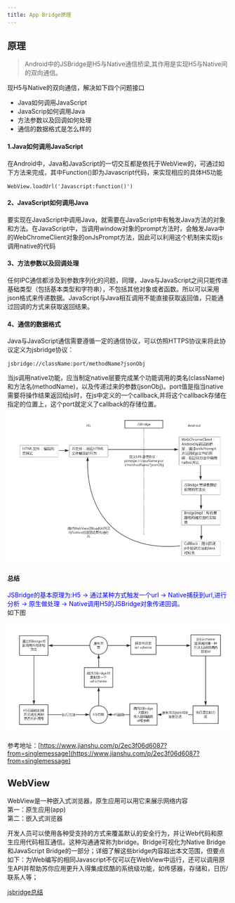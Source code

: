 ```yaml
---
title: App Bridge原理
---
```


## 原理

> Android中的JSBridge是H5与Native通信桥梁,其作用是实现H5与Native间的双向通信。

现H5与Native的双向通信，解决如下四个问题接口
- Java如何调用JavaScript
- JavaScrip如何调用Java
- 方法参数以及回调如何处理
- 通信的数据格式是怎么样的

#### 1.Java如何调用JavaScript
在Android中，Java和JavaScript的一切交互都是依托于WebView的，可通过如下方法来完成，其中Function()即为Javascript代码，来实现相应的具体H5功能
```
WebView.loadUrl('Javascript:function()')
```
#### 2、JavaScript如何调用Java
要实现在JavaScript中调用Java，就需要在JavaScript中有触发Java方法的对象和方法。在JavaScript中，当调用window对象的prompt方法时，会触发Java中的WebChromeClient对象的onJsPrompt方法，因此可以利用这个机制来实现js调用native的代码

#### 3、方法参数以及回调处理
任何IPC通信都涉及到参数序列化的问题，同理，Java与JavaScript之间只能传递基础类型（包括基本类型和字符串），不包括其他对象或者函数。所以可以采用json格式来传递数据。JavaScript与Java相互调用不能直接获取返回值，只能通过回调的方式来获取返回结果。

#### 4、通信的数据格式
Java与JavaScript通信需要遵循一定的通信协议，可以仿照HTTPS协议来将此协议定义为jsbridge协议：
```
jsbridge://className:port/methodName?jsonObj
```
当js调用native功能，应当制定native层要完成某个功能调用的类名(className)和方法名(methodName)，以及传递过来的参数(jsonObj)。port值是指当native需要将操作结果返回给js时，在js中定义的一个callback,并将这个callback存储在指定的位置上，这个port就定义了callback的存储位置。
![图片](./images/2327406-7349581b80fc1df1.png)

#### 总结
<span style="color: blue">JSBridge的基本原理为:H5 -> 通过某种方式触发一个url -> Native捕获到url,进行分析 -> 原生做处理 -> Native调用H5的JSBridge对象传递回调。<br/></span>
如下图

![schema](./images/2327406-a45afb11e62699dc.png)

参考地址：[https://www.jianshu.com/p/2ec3f06d6087?from=singlemessage](https://www.jianshu.com/p/2ec3f06d6087?from=singlemessage)

## WebView
WebView是一种嵌入式浏览器，原生应用可以用它来展示网络内容<br/>
第一：原生应用(app)<br/>
第二：嵌入式浏览器<br/>

开发人员可以使用各种受支持的方式来覆盖默认的安全行为，并让Web代码和原生应用代码相互通信。这种沟通通常称为bridge。Bridge可视化为Native Bridge和JavaScript Bridge的一部分；详细了解这些bridge内容超出本文范围，但要点如下：为Web编写的相同Javascript不仅可以在WebView中运行，还可以调用原生API并帮助苏你应用更升入得集成炫酷的系统级功能，如传感器，存储和，日历/联系人等；

[jsbridge总结](https://www.jianshu.com/p/be491bfbca0d)